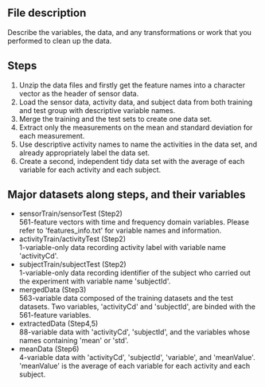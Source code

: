 ## File description
Describe the variables, the data, and any transformations or work that you performed to clean up the data.

## Steps
1. Unzip the data files and firstly get the feature names into a character vector as the header of sensor data.  
2. Load the sensor data, activity data, and subject data from both training and test group with descriptive variable names.  
3. Merge the training and the test sets to create one data set.  
4. Extract only the measurements on the mean and standard deviation for each measurement.
5. Use descriptive activity names to name the activities in the data set, and already appropriately label the data set.  
6. Create a second, independent tidy data set with the average of each variable for each activity and each subject.

## Major datasets along steps, and their variables
- sensorTrain/sensorTest (Step2)  
  561-feature vectors with time and frequency domain variables. Please refer to 'features_info.txt' for variable names and information.
- activityTrain/activityTest (Step2)  
  1-variable-only data recording activity label with variable name 'activityCd'.
- subjectTrain/subjectTest (Step2)  
  1-variable-only data recording identifier of the subject who carried out the experiment with variable name 'subjectId'.
- mergedData (Step3)  
  563-variable data composed of the training datasets and the test datasets. Two variables, 'activityCd' and 'subjectId', are binded with the 561-feature variables.
- extractedData (Step4,5)  
  88-variable data with 'activityCd', 'subjectId', and the variables whose names containing 'mean' or 'std'.
- meanData (Step6)  
  4-variable data with 'activityCd', 'subjectId', 'variable', and 'meanValue'. 'meanValue' is the average of each variable for each activity and each subject.